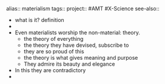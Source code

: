 alias:: materialism
tags::
project:: #AMT #X-Science
see-also::

- what is it? definition
-
- Even materialists worship the non-material: theory.
	- the theory of everything
	- the theory they have devised, subscribe to
	- they are so proud of this
	- the theory is what gives meaning and purpose
	- They admire its beauty and elegance
- In this they are contradictory
-